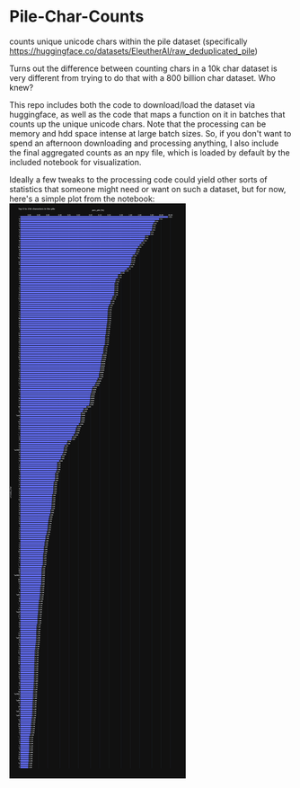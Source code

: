 # Pile-Char-Counts
counts unique unicode chars within the pile dataset (specifically https://huggingface.co/datasets/EleutherAI/raw_deduplicated_pile)

Turns out the difference between counting chars in a 10k char dataset is very different from trying to do that with a 800 billion char dataset. Who knew?

This repo includes both the code to download/load the dataset via huggingface, as well as the code that maps a function on it in batches that counts up the unique unicode chars. Note that the processing can be memory and hdd space intense at large batch sizes.
So, if you don't want to spend an afternoon downloading and processing anything, I also include the final aggregated counts as an npy file, which is loaded by default by the included notebook for visualization.

Ideally a few tweaks to the processing code could yield other sorts of statistics that someone might need or want on such a dataset, but for now, here's a simple plot from the notebook:
![Plot](plot.png)
